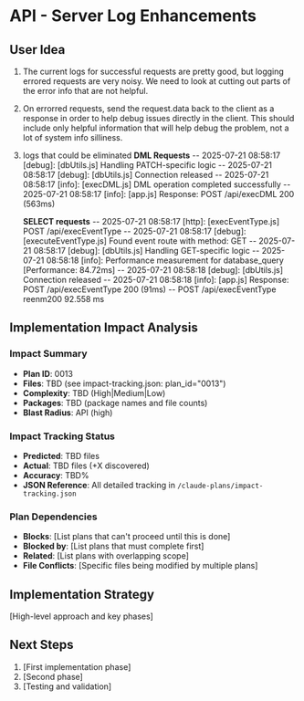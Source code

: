 # API - Server Log Enhancements

## User Idea
1. The current logs for successful requests are pretty good, but logging errored requests are very noisy.  We need to look at cutting out parts of the error info that are not helpful.
2. On errorred requests, send the request.data back to the client as a response in order to help debug issues directly in the client.  This should include only helpful information that will help debug the problem, not a lot of system info silliness.
3. logs that could be eliminated
    **DML Requests**
        -- 2025-07-21 08:58:17 [debug]: [dbUtils.js] Handling PATCH-specific logic
        -- 2025-07-21 08:58:17 [debug]: [dbUtils.js] Connection released
        -- 2025-07-21 08:58:17 [info]: [execDML.js] DML operation completed successfully
        -- 2025-07-21 08:58:17 [info]: [app.js]  Response: POST /api/execDML 200 (563ms)

    **SELECT requests**
        -- 2025-07-21 08:58:17 [http]: [execEventType.js] POST /api/execEventType
        -- 2025-07-21 08:58:17 [debug]: [executeEventType.js] Found event route with method: GET
        -- 2025-07-21 08:58:17 [debug]: [dbUtils.js] Handling GET-specific logic
        -- 2025-07-21 08:58:18 [info]: Performance measurement for database_query [Performance: 84.72ms]
        -- 2025-07-21 08:58:18 [debug]: [dbUtils.js] Connection released
        -- 2025-07-21 08:58:18 [info]: [app.js]  Response: POST /api/execEventType 200 (91ms)
        -- POST /api/execEventType reenm200 92.558 ms


## Implementation Impact Analysis

### Impact Summary
- **Plan ID**: 0013
- **Files**: TBD (see impact-tracking.json: plan_id="0013")
- **Complexity**: TBD (High|Medium|Low)
- **Packages**: TBD (package names and file counts)
- **Blast Radius**: API (high)

### Impact Tracking Status
- **Predicted**: TBD files
- **Actual**: TBD files (+X discovered)
- **Accuracy**: TBD%
- **JSON Reference**: All detailed tracking in `/claude-plans/impact-tracking.json`

### Plan Dependencies
- **Blocks**: [List plans that can't proceed until this is done]
- **Blocked by**: [List plans that must complete first]
- **Related**: [List plans with overlapping scope]
- **File Conflicts**: [Specific files being modified by multiple plans]

## Implementation Strategy
[High-level approach and key phases]

## Next Steps
1. [First implementation phase]
2. [Second phase]
3. [Testing and validation]
